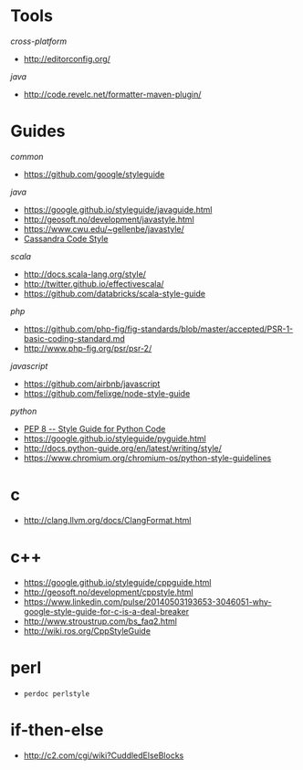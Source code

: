 # Tools
*cross-platform*
- http://editorconfig.org/

*java*
- http://code.revelc.net/formatter-maven-plugin/

# Guides
*common*
- https://github.com/google/styleguide

*java*
- https://google.github.io/styleguide/javaguide.html
- http://geosoft.no/development/javastyle.html
- https://www.cwu.edu/~gellenbe/javastyle/
- [Cassandra Code Style](https://wiki.apache.org/cassandra/CodeStyle)

*scala*
- http://docs.scala-lang.org/style/
- http://twitter.github.io/effectivescala/
- https://github.com/databricks/scala-style-guide

*php*
- https://github.com/php-fig/fig-standards/blob/master/accepted/PSR-1-basic-coding-standard.md
- http://www.php-fig.org/psr/psr-2/

*javascript*
- https://github.com/airbnb/javascript
- https://github.com/felixge/node-style-guide

*python*
- [PEP 8 -- Style Guide for Python Code](https://www.python.org/dev/peps/pep-0008/)
- https://google.github.io/styleguide/pyguide.html
- http://docs.python-guide.org/en/latest/writing/style/
- https://www.chromium.org/chromium-os/python-style-guidelines

# c
- http://clang.llvm.org/docs/ClangFormat.html

# c++
- https://google.github.io/styleguide/cppguide.html
- http://geosoft.no/development/cppstyle.html
- https://www.linkedin.com/pulse/20140503193653-3046051-why-google-style-guide-for-c-is-a-deal-breaker
- http://www.stroustrup.com/bs_faq2.html
- http://wiki.ros.org/CppStyleGuide

# perl
- `perdoc perlstyle`

# if-then-else
- http://c2.com/cgi/wiki?CuddledElseBlocks
